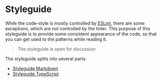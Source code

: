 # Styleguide

While the code-style is mostly controlled by [ESLint][], there are some
exceptions, which are not controlled by the linter. This purpose of this
styleguide is to provide some consistent appearance of the code, so that
you can get used to the patterns while reading it.

> The styleguide is open for discussion.

The styleguide splits into several parts:

* [Styleguide Markdown][]
* [Styleguide TypeScript][]

<!--
--------------------------------------------------------------------------------
References
--------------------------------------------------------------------------------
-->

[ESLint]:
  <https://eslint.org/>
  "ESLint - Pluggable JavaScript linter"
[Styleguide Markdown]:
  <./STYLE_TypeScript.md>
[Styleguide TypeScript]:
  <./STYLE_TypeScript.md>
